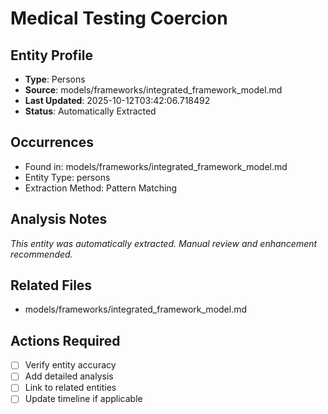 # Medical Testing Coercion

## Entity Profile
- **Type**: Persons
- **Source**: models/frameworks/integrated_framework_model.md
- **Last Updated**: 2025-10-12T03:42:06.718492
- **Status**: Automatically Extracted

## Occurrences
- Found in: models/frameworks/integrated_framework_model.md
- Entity Type: persons
- Extraction Method: Pattern Matching

## Analysis Notes
*This entity was automatically extracted. Manual review and enhancement recommended.*

## Related Files
- models/frameworks/integrated_framework_model.md

## Actions Required
- [ ] Verify entity accuracy
- [ ] Add detailed analysis
- [ ] Link to related entities
- [ ] Update timeline if applicable
